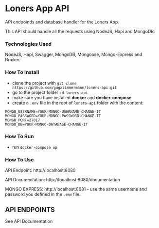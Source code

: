 # Loners App API

API endpoinds and database handler for the Loners App. 

This API should handle all the requests using NodeJS, Hapi and MongoDB.

### Technologies Used

NodeJS, Hapi, Swagger, MongoDB, Mongoose, Mongo-Express and Docker.

### How To Install

* clone the project with `git clone https://github.com/gugazimmermann/loners-api.git`
* go to the project folder `cd loners-api`
* make sure you have installed **docker** and **docker-compose**
* create a `.env` file in the root of `loners-api` folder with the content:
```
MONGO_USERNAME=YOUR-MONGO-USERNAME-CHANGE-IT
MONGO_PASSWORD=YOUR-MONGO-PASSWORD-CHANGE-IT
MONGO_PORT=27017
MONGO_DB=YOUR-MONGO-DATABASE-CHANGE-IT
```

### How To Run

* run `docker-compose up`

### How To Use

API Endpoint: http://localhost:8080

API Documentation: http://localhost:8080/documentation

MONGO EXPRESS: http://localhost:8081 - use the same username and password you defined in the `.env` file.

## API ENDPOINTS

See API Documentation